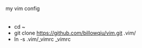 my vim config
######
- cd ~
- git clone https://github.com/billowqiu/vim.git .vim/
- ln -s .vim/_vimrc _vimrc
